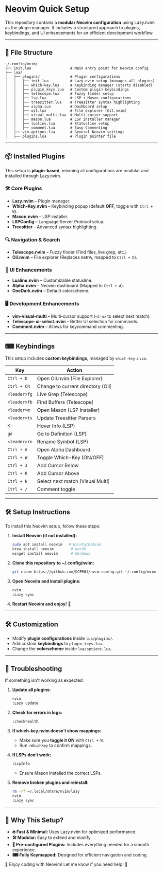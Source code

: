 
# Neovim Quick Setup

This repository contains a **modular Neovim configuration** using Lazy.nvim as the plugin manager. It includes a structured approach to plugins, keybindings, and UI enhancements for an efficient development workflow.

---

## 📂 **File Structure**
```
~/.config/nvim/
├── init.lua                  # Main entry point for Neovim config
├── lua/
│   ├── plugins/              # Plugin configurations
│   │   ├── init.lua          # Lazy.nvim setup (manages all plugins)
│   │   ├── which-key.lua     # Keybinding manager (starts disabled)
│   │   ├── plugin_keys.lua   # Custom plugin keybindings
│   │   ├── telescope.lua     # Fuzzy finder setup
│   │   ├── lsp.lua           # LSP + Mason configurations
│   │   ├── treesitter.lua    # Treesitter syntax highlighting
│   │   ├── alpha.lua         # Dashboard setup
│   │   ├── oil.lua           # File explorer (Oil.nvim)
│   │   ├── visual_multi.lua  # Multi-cursor support
│   │   ├── mason.lua         # LSP installer manager
│   │   ├── lualine.lua       # Statusline setup
│   │   ├── comment.lua       # Easy Commenting 
│   ├── vim-options.lua       # General Neovim settings 
│   ├── plugins.lua           # Plugin pointer file
```

---

## 📦 **Installed Plugins**
This setup is **plugin-based**, meaning all configurations are modular and installed through Lazy.nvim.

### 🛠 **Core Plugins**
- **Lazy.nvim** – Plugin manager.
- **Which-Key.nvim** – Keybinding popup (default **OFF**, toggle with `Ctrl + W`).
- **Mason.nvim** – LSP installer.
- **LSPConfig** – Language Server Protocol setup.
- **Treesitter** – Advanced syntax highlighting.

### 🔍 **Navigation & Search**
- **Telescope.nvim** – Fuzzy finder (Find files, live grep, etc.)
- **Oil.nvim** – File explorer (Replaces netrw, mapped to `Ctrl + O`).

### 🎨 **UI Enhancements**
- **Lualine.nvim** – Customizable statusline.
- **Alpha.nvim** – Neovim dashboard (Mapped to `Ctrl + A`).
- **OneDark.nvim** – Default colorscheme.

### 🖥 **Development Enhancements**
- **vim-visual-multi** – Multi-cursor support (`<C-n>` to select next match).
- **Telescope-ui-select.nvim** – Better UI selection for commands.
- **Comment.nvim** – Allows for keycommand commenting.
---

## ⌨ **Keybindings**
This setup includes **custom keybindings**, managed by `which-key.nvim`.

| Key | Action |
|-----|--------|
| `Ctrl + O` | Open Oil.nvim (File Explorer) |
| `Ctrl + CR` | Change to current directory (Oil) |
| `<leader>fg` | Live Grep (Telescope) |
| `<leader>fb` | Find Buffers (Telescope) |
| `<leader>m` | Open Mason (LSP Installer) |
| `<leader>ts` | Update Treesitter Parsers |
| `K` | Hover Info (LSP) |
| `gd` | Go to Definition (LSP) |
| `<leader>rn` | Rename Symbol (LSP) |
| `Ctrl + A` | Open Alpha Dashboard |
| `Ctrl + W` | Toggle Which-Key (ON/OFF) |
| `Ctrl + J` | Add Cursor Below |
| `Ctrl + K` | Add Cursor Above |
| `Ctrl + N` | Select next match (Visual Multi) |
| `Ctrl + /` | Comment toggle |

---

## 🛠 **Setup Instructions**
To install this Neovim setup, follow these steps:

1. **Install Neovim (if not installed):**
   ```sh
   sudo apt install neovim   # Ubuntu/Debian
   brew install neovim        # macOS
   winget install neovim      # Windows
   ```

2. **Clone this repository to ~/.config/nvim:**
   ```sh
   git clone https://github.com/DCPR01/nvim-config.git ~/.config/nvim
   ```

3. **Open Neovim and install plugins:**
   ```sh
   nvim
   :Lazy sync
   ```

4. **Restart Neovim and enjoy!** 🚀

---

## 🛠 **Customization**
- Modify **plugin configurations** inside `lua/plugins/`.
- Add custom **keybindings** to `plugin_keys.lua`.
- Change the **colorscheme** inside `lua/options.lua`.

---

## 🔄 **Troubleshooting**
If something isn't working as expected:

1. **Update all plugins:**
   ```sh
   nvim
   :Lazy update
   ```

2. **Check for errors in logs:**
   ```sh
   :checkhealth
   ```

3. **If which-key.nvim doesn’t show mappings:**
   - Make sure you **toggle it ON** with `Ctrl + W`.
   - Run `:WhichKey` to confirm mappings.

4. **If LSPs don’t work:**
   ```sh
   :LspInfo
   ```
   - Ensure Mason installed the correct LSPs.

5. **Remove broken plugins and reinstall:**
   ```sh
   rm -rf ~/.local/share/nvim/lazy
   nvim
   :Lazy sync
   ```

---

## 🎯 **Why This Setup?**
- **🔥 Fast & Minimal:** Uses Lazy.nvim for optimized performance.
- **🛠 Modular:** Easy to extend and modify.
- **🔄 Pre-configured Plugins:** Includes everything needed for a smooth experience.
- **⌨ Fully Keymapped:** Designed for efficient navigation and coding.

🚀 Enjoy coding with Neovim! Let me know if you need help! 🎯
